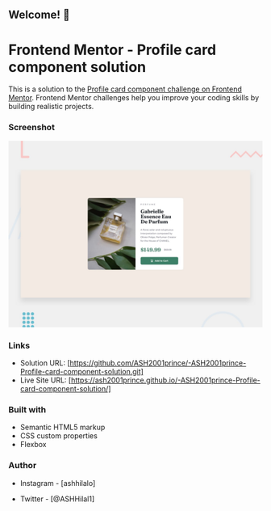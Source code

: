 

## Welcome! 👋

# Frontend Mentor - Profile card component solution

This is a solution to the [Profile card component challenge on Frontend Mentor](https://www.frontendmentor.io/challenges/profile-card-component-cfArpWshJ). Frontend Mentor challenges help you improve your coding skills by building realistic projects. 

### Screenshot

![Design preview for the Product preview card component coding challenge](./design/desktop-preview.jpg)

### Links

- Solution URL: [https://github.com/ASH2001prince/-ASH2001prince-Profile-card-component-solution.git]
- Live Site URL: [https://ash2001prince.github.io/-ASH2001prince-Profile-card-component-solution/]



### Built with

- Semantic HTML5 markup
- CSS custom properties
- Flexbox




### Author

- Instagram - [ashhilalo]

- Twitter - [@ASHHilal1]



